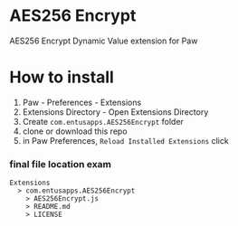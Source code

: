 # AES256 Encrypt
AES256 Encrypt Dynamic Value extension for Paw

# How to install
1. Paw - Preferences - Extensions
2. Extensions Directory - Open Extensions Directory
3. Create `com.entusapps.AES256Encrypt` folder
4. clone or download this repo 
5. in Paw Preferences, `Reload Installed Extensions` click

### final file location exam
```
Extensions 
  > com.entusapps.AES256Encrypt 
    > AES256Encrypt.js
    > README.md
    > LICENSE
```

